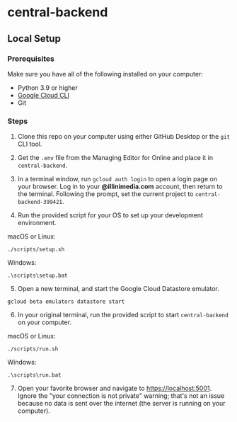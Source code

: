 # central-backend

## Local Setup

### Prerequisites

Make sure you have all of the following installed on your computer:

- Python 3.9 or higher
- [Google Cloud CLI](https://cloud.google.com/sdk/docs/install)
- Git

### Steps

1. Clone this repo on your computer using either GitHub Desktop or the `git` CLI tool.

2. Get the `.env` file from the Managing Editor for Online and place it in `central-backend`.

3. In a terminal window, run `gcloud auth login` to open a login page on your browser. Log in to your **@illinimedia.com** account, then return to the terminal. Following the prompt, set the current project to `central-backend-399421`.

4. Run the provided script for your OS to set up your development environment.

macOS or Linux:
```
./scripts/setup.sh
```

Windows:
```
.\scripts\setup.bat
```

5. Open a new terminal, and start the Google Cloud Datastore emulator.

```
gcloud beta emulators datastore start
```

6. In your original terminal, run the provided script to start `central-backend` on your computer.

macOS or Linux:
```
./scripts/run.sh
```

Windows:
```
.\scripts\run.bat
```

7. Open your favorite browser and navigate to <https://localhost:5001>. Ignore the "your connection is not private" warning; that's not an issue because no data is sent over the internet (the server is running on your computer).
